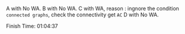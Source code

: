 A with No WA.
B with No WA.
C with WA, reason : ingnore the condition `connected graphs`, check the connectivity get `AC`
D with No WA.

Finish Time: 01:04:37